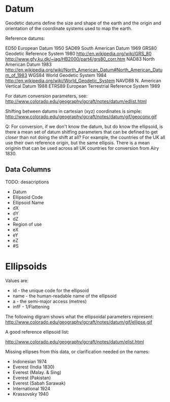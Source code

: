 Datum
=====

Geodetic datums define the size and shape of the earth and the origin and orientation of the
coordinate systems used to map the earth.

Reference datums:

ED50 	European Datum 1950
SAD69 	South American Datum 1969
GRS80 	Geodetic Reference System 1980	http://en.wikipedia.org/wiki/GRS_80	http://www.gfy.ku.dk/~iag/HB2000/part4/grs80_corr.htm
NAD83 	North American Datum 1983	http://en.wikipedia.org/wiki/North_American_Datum#North_American_Datum_of_1983
WGS84 	World Geodetic System 1984	http://en.wikipedia.org/wiki/World_Geodetic_System
NAVD88 	N. American Vertical Datum 1988
ETRS89 	European Terrestrial Reference System 1989

For datum conversion parameters, see:
http://www.colorado.edu/geography/gcraft/notes/datum/edlist.html

Shifting between datums in cartesian (xyz) coordinates is simple:
http://www.colorado.edu/geography/gcraft/notes/datum/gif/geoconv.gif

Q: For conversion, if we don't know the datum, but do know the ellipsoid, is there a mean
set of datum shitfing parameters that can be defined to get *closer* than not doing the
shift at all? For example, the countries of the UK all use their own reference origin, but the
same ellipsis. There is a mean originin that can be used across all UK countries for conversion
from Airy 1830.

Data Columns
------------

TODO: desacriptions

* Datum
* Ellipsoid Code
* Ellipsoid Name
* dX
* dY
* dZ
* Region of use
* eX
* eY
* eZ
* #S


Ellipsoids
==========

Values are:

* id - the unique code for the ellipsoid
* name - the human-readable name of the ellipsoid
* a - the semi-major access (metres)
* infF - 1/Flattening

The following digram shows what the ellipsoidal parameters represent:
http://www.colorado.edu/geography/gcraft/notes/datum/gif/ellipse.gif

A good reference ellipsoid list:

http://www.colorado.edu/geography/gcraft/notes/datum/elist.html

Missing ellipses from this data, or clarification needed on the names:

* Indonesian 1974
* Everest (India 1830)
* Everest (Malay. & Sing)
* Everest (Pakistan)
* Everest (Sabah Sarawak)
* International 1924
* Krassovsky 1940





